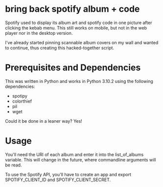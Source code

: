 # bring back spotify album + code

Spotify used to display its album art and spotify code in one picture after clicking the kebab menu. This still works on mobile, but not in the web player nor in the desktop version.

I've already started pinning scannable album covers on my wall and wanted to continue, thus creating this hacked-together script.

# Prerequisites and Dependencies

This was written in Python and works in Python 3.10.2 using the following dependencies:
* spotipy
* colorthief
* pil
* wget

Could it be done in a leaner way? Yes!

# Usage

You'll need the URI of each album and enter it into the list_of_albums variable. This will change in the future, where commandline arguments will be read.

To use the Spotify API, you'll have to create an app and export SPOTIFY_CLIENT_ID and SPOTIFY_CLIENT_SECRET.

